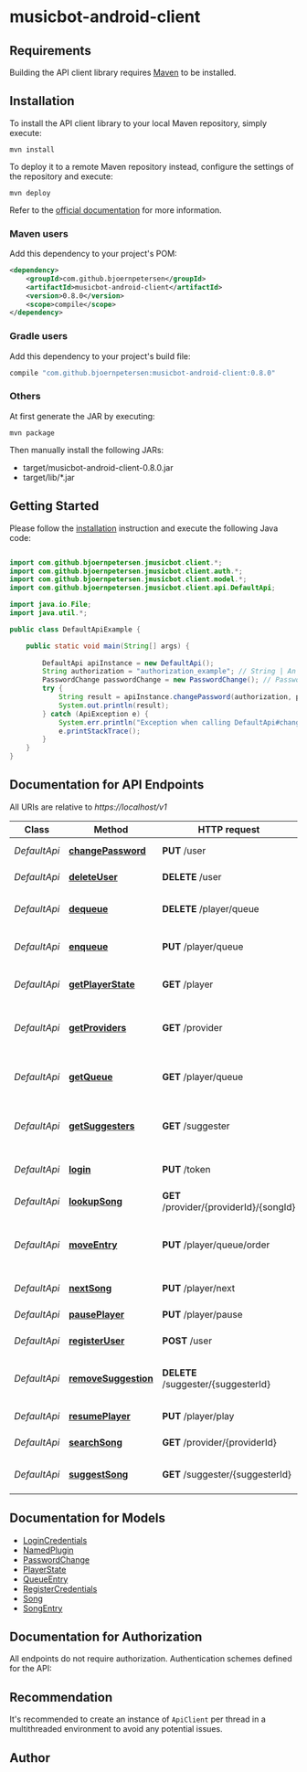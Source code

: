 # musicbot-android-client

## Requirements

Building the API client library requires [Maven](https://maven.apache.org/) to be installed.

## Installation

To install the API client library to your local Maven repository, simply execute:

```shell
mvn install
```

To deploy it to a remote Maven repository instead, configure the settings of the repository and execute:

```shell
mvn deploy
```

Refer to the [official documentation](https://maven.apache.org/plugins/maven-deploy-plugin/usage.html) for more information.

### Maven users

Add this dependency to your project's POM:

```xml
<dependency>
    <groupId>com.github.bjoernpetersen</groupId>
    <artifactId>musicbot-android-client</artifactId>
    <version>0.8.0</version>
    <scope>compile</scope>
</dependency>
```

### Gradle users

Add this dependency to your project's build file:

```groovy
compile "com.github.bjoernpetersen:musicbot-android-client:0.8.0"
```

### Others

At first generate the JAR by executing:

    mvn package

Then manually install the following JARs:

* target/musicbot-android-client-0.8.0.jar
* target/lib/*.jar

## Getting Started

Please follow the [installation](#installation) instruction and execute the following Java code:

```java

import com.github.bjoernpetersen.jmusicbot.client.*;
import com.github.bjoernpetersen.jmusicbot.client.auth.*;
import com.github.bjoernpetersen.jmusicbot.client.model.*;
import com.github.bjoernpetersen.jmusicbot.client.api.DefaultApi;

import java.io.File;
import java.util.*;

public class DefaultApiExample {

    public static void main(String[] args) {
        
        DefaultApi apiInstance = new DefaultApi();
        String authorization = "authorization_example"; // String | An authorization token
        PasswordChange passwordChange = new PasswordChange(); // PasswordChange | The users old password (if he's no guest) and new password.
        try {
            String result = apiInstance.changePassword(authorization, passwordChange);
            System.out.println(result);
        } catch (ApiException e) {
            System.err.println("Exception when calling DefaultApi#changePassword");
            e.printStackTrace();
        }
    }
}

```

## Documentation for API Endpoints

All URIs are relative to *https://localhost/v1*

Class | Method | HTTP request | Description
------------ | ------------- | ------------- | -------------
*DefaultApi* | [**changePassword**](docs/DefaultApi.md#changePassword) | **PUT** /user | Sets a new password
*DefaultApi* | [**deleteUser**](docs/DefaultApi.md#deleteUser) | **DELETE** /user | Deletes a user
*DefaultApi* | [**dequeue**](docs/DefaultApi.md#dequeue) | **DELETE** /player/queue | Removes a Song from the queue
*DefaultApi* | [**enqueue**](docs/DefaultApi.md#enqueue) | **PUT** /player/queue | Adds a Song to the queue
*DefaultApi* | [**getPlayerState**](docs/DefaultApi.md#getPlayerState) | **GET** /player | Returns the current player state
*DefaultApi* | [**getProviders**](docs/DefaultApi.md#getProviders) | **GET** /provider | Returns a list of all available providers
*DefaultApi* | [**getQueue**](docs/DefaultApi.md#getQueue) | **GET** /player/queue | Returns the current player queue
*DefaultApi* | [**getSuggesters**](docs/DefaultApi.md#getSuggesters) | **GET** /suggester | Returns a list of all available suggesters
*DefaultApi* | [**login**](docs/DefaultApi.md#login) | **PUT** /token | Retrieves a token for a user
*DefaultApi* | [**lookupSong**](docs/DefaultApi.md#lookupSong) | **GET** /provider/{providerId}/{songId} | Looks up a song
*DefaultApi* | [**moveEntry**](docs/DefaultApi.md#moveEntry) | **PUT** /player/queue/order | Moves a song entry to another index in the queue
*DefaultApi* | [**nextSong**](docs/DefaultApi.md#nextSong) | **PUT** /player/next | Skips to the next song
*DefaultApi* | [**pausePlayer**](docs/DefaultApi.md#pausePlayer) | **PUT** /player/pause | Pauses the player
*DefaultApi* | [**registerUser**](docs/DefaultApi.md#registerUser) | **POST** /user | Registers a new user
*DefaultApi* | [**removeSuggestion**](docs/DefaultApi.md#removeSuggestion) | **DELETE** /suggester/{suggesterId} | Removes a song from the suggestions
*DefaultApi* | [**resumePlayer**](docs/DefaultApi.md#resumePlayer) | **PUT** /player/play | Resumes the player
*DefaultApi* | [**searchSong**](docs/DefaultApi.md#searchSong) | **GET** /provider/{providerId} | Searches for songs
*DefaultApi* | [**suggestSong**](docs/DefaultApi.md#suggestSong) | **GET** /suggester/{suggesterId} | Returns a list of suggestions


## Documentation for Models

 - [LoginCredentials](docs/LoginCredentials.md)
 - [NamedPlugin](docs/NamedPlugin.md)
 - [PasswordChange](docs/PasswordChange.md)
 - [PlayerState](docs/PlayerState.md)
 - [QueueEntry](docs/QueueEntry.md)
 - [RegisterCredentials](docs/RegisterCredentials.md)
 - [Song](docs/Song.md)
 - [SongEntry](docs/SongEntry.md)


## Documentation for Authorization

All endpoints do not require authorization.
Authentication schemes defined for the API:

## Recommendation

It's recommended to create an instance of `ApiClient` per thread in a multithreaded environment to avoid any potential issues.

## Author



